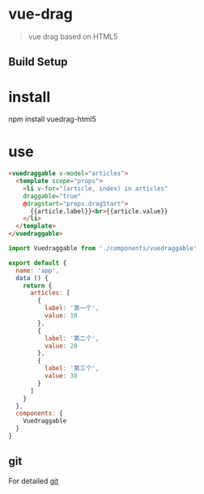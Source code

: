 # vue-drag

> vue drag based on HTML5

## Build Setup

# install
npm install vuedrag-html5

# use
```html
<vuedraggable v-model="articles">
  <template scope="props">
    <li v-for="(article, index) in articles"
    draggable="true"
    @dragstart="props.dragStart">
      {{article.label}}<br>{{article.value}}
    </li>
  </template>
</vuedraggable>
```
```javascript
import Vuedraggable from './components/vuedraggable'

export default {
  name: 'app',
  data () {
    return {
      articles: [
        {
          label: '第一个',
          value: 10
        },
        {
          label: '第二个',
          value: 20
        },
        {
          label: '第三个',
          value: 30
        }
      ]
    }
  },
  components: {
    Vuedraggable
  }
}
```
## git
For detailed [git](https://github.com/juzhikan/vue-drag)
